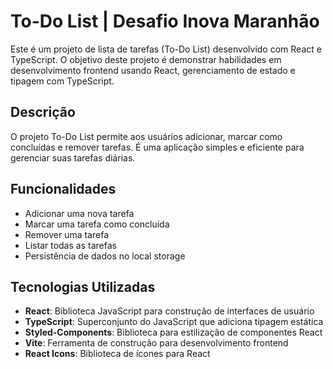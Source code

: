 # To-Do List | Desafio Inova Maranhão

Este é um projeto de lista de tarefas (To-Do List) desenvolvido com React e TypeScript. O objetivo deste projeto é demonstrar habilidades em desenvolvimento frontend usando React, gerenciamento de estado e tipagem com TypeScript.

## Descrição

O projeto To-Do List permite aos usuários adicionar, marcar como concluídas e remover tarefas. É uma aplicação simples e eficiente para gerenciar suas tarefas diárias.

## Funcionalidades

- Adicionar uma nova tarefa
- Marcar uma tarefa como concluída
- Remover uma tarefa
- Listar todas as tarefas
- Persistência de dados no local storage

## Tecnologias Utilizadas

- **React**: Biblioteca JavaScript para construção de interfaces de usuário
- **TypeScript**: Superconjunto do JavaScript que adiciona tipagem estática
- **Styled-Components**: Biblioteca para estilização de componentes React
- **Vite**: Ferramenta de construção para desenvolvimento frontend
- **React Icons**: Biblioteca de ícones para React


